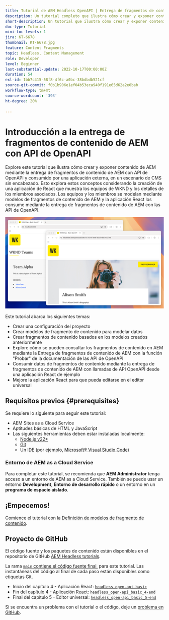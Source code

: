 ```yaml
---
title: Tutorial de AEM Headless OpenAPI | Entrega de fragmentos de contenido
description: Un tutorial completo que ilustra cómo crear y exponer contenido mediante las API de entrega de fragmentos de contenido basadas en OpenAPI de AEM.
short-description: Un tutorial que ilustra cómo crear y exponer contenido de AEM mediante la entrega de fragmentos de contenido con API de OpenAPI y consumirlo en una aplicación externa para escenarios de CMS sin encabezado.
doc-type: Tutorial
mini-toc-levels: 1
jira: KT-6678
thumbnail: KT-6678.jpg
feature: Content Fragments
topic: Headless, Content Management
role: Developer
level: Beginner
last-substantial-update: 2022-10-17T00:00:00Z
duration: 54
exl-id: 1bb7c415-58f8-4f6c-a0bc-38bdbdb521cf
source-git-commit: f0b1b906e1ef04b53eca940f191e65d62a2e0bab
workflow-type: tm+mt
source-wordcount: '393'
ht-degree: 20%

---
```


# Introducción a la entrega de fragmentos de contenido de AEM con API de OpenAPI

Explore este tutorial que ilustra cómo crear y exponer contenido de AEM mediante la entrega de fragmentos de contenido de AEM con API de OpenAPI y consumido por una aplicación externa, en un escenario de CMS sin encabezado. Esto explora estos conceptos considerando la creación de una aplicación de React que muestra los equipos de WKND y los detalles de los miembros asociados. Los equipos y los miembros se modelan mediante modelos de fragmentos de contenido de AEM y la aplicación React los consume mediante la entrega de fragmentos de contenido de AEM con las API de OpenAPI.

![Aplicación de equipos WKND](./assets/overview/main.png)

Este tutorial abarca los siguientes temas:

* Crear una configuración del proyecto
* Crear modelos de fragmento de contenido para modelar datos
* Crear fragmentos de contenido basados en los modelos creados anteriormente
* Explore cómo se pueden consultar los fragmentos de contenido en AEM mediante la Entrega de fragmentos de contenido de AEM con la función &quot;Probar&quot; de la documentación de las API de OpenAPI
* Consumir datos de fragmentos de contenido mediante la entrega de fragmentos de contenido de AEM con llamadas de API OpenAPI desde una aplicación React de ejemplo
* Mejore la aplicación React para que pueda editarse en el editor universal

## Requisitos previos {#prerequisites}

Se requiere lo siguiente para seguir este tutorial:

* AEM Sites as a Cloud Service
* Aptitudes básicas de HTML y JavaScript
* Las siguientes herramientas deben estar instaladas localmente:
   * [Node.js v22+](https://nodejs.org/)
   * [Git](https://git-scm.com/)
   * Un IDE (por ejemplo, [Microsoft® Visual Studio Code](https://code.visualstudio.com/))

### Entorno de AEM as a Cloud Service

Para completar este tutorial, se recomienda que **AEM Administrator** tenga acceso a un entorno de AEM as a Cloud Service. También se puede usar un entorno **Development**, **Entorno de desarrollo rápido** o un entorno en un **programa de espacio aislado**.

## ¡Empecemos!

Comience el tutorial con la [Definición de modelos de fragmento de contenido](1-content-fragment-models.md).

## Proyecto de GitHub

El código fuente y los paquetes de contenido están disponibles en el repositorio de GitHub [AEM Headless tutorials](https://github.com/adobe/aem-tutorials).

La rama [`main` contiene el código fuente final &#x200B;](https://github.com/adobe/aem-tutorials/tree/main/headless/open-api/basic) para este tutorial.
Las instantáneas del código al final de cada paso están disponibles como etiquetas Git.

* Inicio del capítulo 4 - Aplicación React: [`headless_open-api_basic`](https://github.com/adobe/aem-tutorials/tree/headless_open-api_basic//headless/open-api/basic)
* Fin del capítulo 4 - Aplicación React: [`headless_open-api_basic_4-end`](https://github.com/adobe/aem-tutorials/tree/headless_open-api_basic_4-end//headless/open-api/basic)
* Final del capítulo 5 - Editor universal: [`headless_open-api_basic_5-end`](https://github.com/adobe/aem-tutorials/tree/headless_open-api_basic_5-end//headless/open-api/basic)

Si se encuentra un problema con el tutorial o el código, deje un [problema en GitHub](https://github.com/adobe/aem-tutorials/issues).

